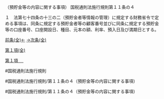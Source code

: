 （預貯金等の内容に関する事項）
国税通則法施行規則第１１条の４

１　法第七十四条の十三の二（預貯金者等情報の管理）に規定する財務省令で定める事項は、同条に規定する預貯金者等の顧客番号並びに同条に規定する預貯金等の口座番号、口座開設日、種目、元本の額、利率、預入日及び満期日とする。

[前条(全)←](国税通則法施行規則＿第１１条の３_.md)    [→次条(全)](国税通則法施行規則＿第１１条の５_.md)

[第１項(全)](国税通則法施行規則＿第１１条の４第１項_.md)  

[第１項 　 ](国税通則法施行規則＿第１１条の４第１項.md)  

#国税通則法施行規則

#国税通則法施行規則/第１１条の４（預貯金等の内容に関する事項）

#国税通則法施行規則/第１１条の４（預貯金等の内容に関する事項）

